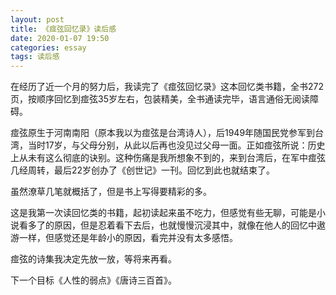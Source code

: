 ```yaml
---
layout: post
title: 《痖弦回忆录》读后感
date: 2020-01-07 19:50
categories: essay
tags: 读后感
---
```


在经历了近一个月的努力后，我读完了《痖弦回忆录》这本回忆类书籍，全书272页，按顺序回忆到痖弦35岁左右，包装精美，全书通读完毕，语言通俗无阅读障碍。

痖弦原生于河南南阳（原本我以为痖弦是台湾诗人），后1949年随国民党参军到台湾，当时17岁，与父母分别，从此以后再也没见过父母一面。正如痖弦所说：历史上从未有这么彻底的诀别。这种伤痛是我所想象不到的，来到台湾后，在军中痖弦几经周转，最后22岁创办了《创世记》一刊。回忆到此也就结束了。

虽然潦草几笔就概括了，但是书上写得要精彩的多。

这是我第一次读回忆类的书籍，起初读起来虽不吃力，但感觉有些无聊，可能是小说看多了的原因，但是忍着看下去后，也就慢慢沉浸其中，就像在他人的回忆中遨游一样，但感觉还是年龄小的原因，看完并没有太多感悟。

痖弦的诗集我决定先放一放，等将来再看。

下一个目标《人性的弱点》《唐诗三百首》。

